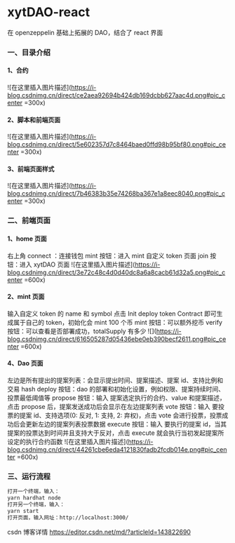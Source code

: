 # xytDAO-react

在 openzeppelin 基础上拓展的 DAO，结合了 react 界面

### 一、目录介绍

#### 1、合约

![在这里插入图片描述](https://i-blog.csdnimg.cn/direct/ce2aea92694b424db169dcbb627aac4d.png#pic_center =300x)

#### 2、脚本和前端页面

![在这里插入图片描述](https://i-blog.csdnimg.cn/direct/5e602357d7c8464baed0ffd98b95bf80.png#pic_center =300x)

#### 3、前端页面样式

![在这里插入图片描述](https://i-blog.csdnimg.cn/direct/7b46383b35e74268ba367e1a8eec8040.png#pic_center =300x)

### 二、前端页面

#### 1、home 页面

右上角 connect ：连接钱包
mint 按钮：进入 mint 自定义 token 页面
join 按钮：进入 xytDAO 页面
![在这里插入图片描述](https://i-blog.csdnimg.cn/direct/3e72c48c4d0d40dc8a6a8cacb61d32a5.png#pic_center =600x)

#### 2、mint 页面

输入自定义 token 的 name 和 symbol
点击 Init deploy token Contract 即可生成属于自己的 token，初始化会 mint 100 个币
mint 按钮：可以额外挖币
verify 按钮：可以查看是否部署成功，totalSupply 有多少
![](https://i-blog.csdnimg.cn/direct/616505287d05436ebe0eb390becf2611.png#pic_center =600x)

#### 4、Dao 页面

左边是所有提出的提案列表：会显示提出时间、提案描述、提案 id、支持比例和交易 hash
deploy 按钮：dao 的部署和初始化设置，例如权限、提案持续时间、投票最低阈值等
propose 按钮：输入 提案选定执行的合约、value 和提案描述，点击 propose 后，提案发送成功后会显示在左边提案列表
vote 按钮：输入 要投票的提案 id、支持选项(0: 反对, 1: 支持, 2: 弃权)，点击 vote 会进行投票，投票成功后会更新左边的提案列表投票数据
execute 按钮：输入 要执行的提案 id，当其提案的投票达到时间并且支持大于反对，点击 execute 就会执行当初发起提案所设定的执行合约函数
![在这里插入图片描述](https://i-blog.csdnimg.cn/direct/44261cbe6eda4121830fadb2fcdb014e.png#pic_center =600x)

### 三、运行流程

```bash
打开一个终端，输入：
yarn hardhat node
打开另一个终端，输入：
yarn start
打开页面，输入网址：http://localhost:3000/
```

csdn 博客详情
https://editor.csdn.net/md/?articleId=143822690
